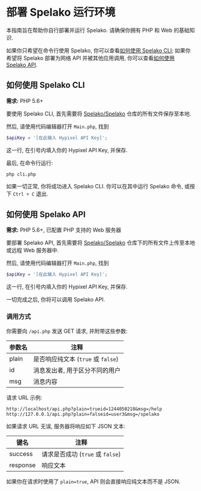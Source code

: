 # 部署 Spelako 运行环境
本指南旨在帮助你自行部署并运行 Spelako. 请确保你拥有 PHP 和 Web 的基础知识.

如果你只希望在命令行使用 Spelako, 你可以查看[如何使用 Spelako CLI](##-如何使用-Spelako-CLI); 如果你希望将 Spelako 部署为网络 API 并被其他应用调用, 你可以查看[如何使用 Spelako API](##-如何使用-Spelako-API).

## 如何使用 Spelako CLI
**需求:** PHP 5.6+

要使用 Spelako CLI, 首先需要将 [Spelako/Spelako](https://github.com/Spelako/Spelako) 仓库的所有文件保存至本地.

然后, 请使用代码编辑器打开 `Main.php`, 找到
```php
$apiKey = '[在此输入 Hypixel API Key]';
```
这一行, 在引号内填入你的 Hypixel API Key, 并保存.

最后, 在命令行运行:
```winbatch
php cli.php
```
如果一切正常, 你将成功进入 Spelako CLI. 你可以在其中运行 Spelako 命令, 或按下 `Ctrl + C` 退出.

## 如何使用 Spelako API
**需求:** PHP 5.6+, 已配置 PHP 支持的 Web 服务器

要部署 Spelako API, 首先需要将 [Spelako/Spelako](https://github.com/Spelako/Spelako) 仓库下的所有文件上传至本地或远程 Web 服务器中.

然后, 请使用代码编辑器打开 `Main.php`, 找到
```php
$apiKey = '[在此输入 Hypixel API Key]';
```
这一行, 在引号内填入你的 Hypixel API Key, 并保存.

一切完成之后, 你将可以调用 Spelako API.

### 调用方式
你需要向 `/api.php` 发送 GET 请求, 并附带这些参数:

| 参数名 | 注释 |
| - | - |
| plain | 是否响应纯文本 (`true` 或 `false`) |
| id | 消息发出者, 用于区分不同的用户 |
| msg | 消息内容 |

请求 URL 示例:
```
http://localhost/api.php?plain=trueid=1244050218&msg=/help
http://127.0.0.1/api.php?plain=falseid=user3&msg=/spelako
```

如果请求 URL 无误, 服务器将响应如下 JSON 文本:

| 键名 | 注释 |
| - | - |
| success | 请求是否成功 (`true` 或 `false`) |
| response | 响应文本 |

如果你在请求时使用了 `plain=true`, API 则会直接响应纯文本而不是 JSON.